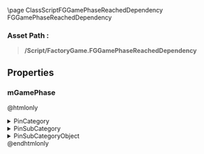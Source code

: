 \page ClassScriptFGGamePhaseReachedDependency FGGamePhaseReachedDependency
### Asset Path :
<b><blockquote>/Script/FactoryGame.FGGamePhaseReachedDependency</blockquote></b>
## Properties

### mGamePhase
@htmlonly
<details>
 <summary>PinCategory</summary>
<blockquote>byte</blockquote>
</details>
<details>
 <summary>PinSubCategory</summary>
<blockquote>byte</blockquote>
</details>
<details>
 <summary>PinSubCategoryObject</summary>
<b><a href="_class_script_e_game_phase.html"><blockquote>EGamePhase</blockquote></a></b>
</details>
@endhtmlonly

